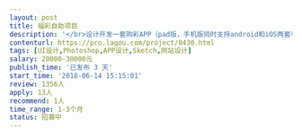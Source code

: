 ```yaml
---                
layout: post       
title: 福彩自助项目           
description: '</br>设计开发一套购彩APP（pad版，手机版同时支持android和iOS两套平台下运行。</br>参考腾讯应用宝下载，福彩自助的APP 功能和这个软件差不多。</br>现招收UI设计师一名，Java高级工程师一名，有jfinal开发经验者优先，要求现场坐班。</br>'     
contenturl: https://pro.lagou.com/project/8430.html      
tags: [UI设计,Photoshop,APP设计,Sketch,网站设计]            
salary: 20000-30000元          
publish_time: '已发布 3 天'         
start_time: '2018-06-14 15:15:01'           
review: 1356人                   
apply: 13人                   
recommend: 1人                   
time_range: 1-3个月              
status: 招募中                  
---                 
```

